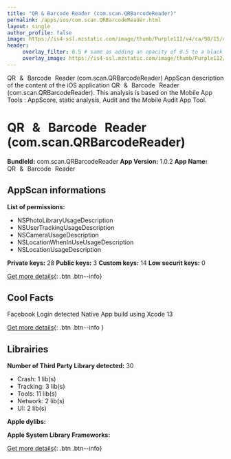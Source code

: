 ```yaml
---
title: "QR & Barcode Reader (com.scan.QRBarcodeReader)"
permalink: /apps/ios/com.scan.QRBarcodeReader.html
layout: single
author_profile: false
image: https://is4-ssl.mzstatic.com/image/thumb/Purple112/v4/ca/98/15/ca9815e8-8982-c5fa-2c08-56b8543973cf/AppIcon-0-0-1x_U007emarketing-0-0-0-7-0-0-sRGB-0-0-0-GLES2_U002c0-512MB-85-220-0-0.png/512x512bb.jpg
header: 
     overlay_filter: 0.5 # same as adding an opacity of 0.5 to a black background
     overlay_image: https://is4-ssl.mzstatic.com/image/thumb/Purple112/v4/ca/98/15/ca9815e8-8982-c5fa-2c08-56b8543973cf/AppIcon-0-0-1x_U007emarketing-0-0-0-7-0-0-sRGB-0-0-0-GLES2_U002c0-512MB-85-220-0-0.png/512x512bb.jpg
---
```

QR & Barcode Reader (com.scan.QRBarcodeReader) AppScan description of the content of the iOS application QR & Barcode Reader (com.scan.QRBarcodeReader). This analysis is based on the Mobile App Tools : AppScore, static analysis, Audit and the Mobile Audit App Tool.

# QR & Barcode Reader (com.scan.QRBarcodeReader)

**BundleId:** com.scan.QRBarcodeReader
**App Version:** 1.0.2
**App Name:** QR & Barcode Reader


## AppScan informations 

**List of permissions:** 
- NSPhotoLibraryUsageDescription
- NSUserTrackingUsageDescription
- NSCameraUsageDescription
- NSLocationWhenInUseUsageDescription
- NSLocationUsageDescription
  
  
**Private keys:** 28
**Public keys:** 3
**Custom keys:** 14
**Low securit keys:** 0
  
[Get more details](/pricing.html){: .btn .btn--info}

## Cool Facts

Facebook Login detected
Native App
build using Xcode 13
  
[Get more details](/pricing.html){: .btn .btn--info }

## Librairies 
**Number of Third Party Library detected:** 30
- Crash: 1 lib(s)
- Tracking: 3 lib(s)
- Tools: 11 lib(s)
- Network: 2 lib(s)
- UI: 2 lib(s)


**Apple dylibs:**


**Apple System Library Frameworks:**


  
[Get more details](/pricing.html){: .btn .btn--info}

